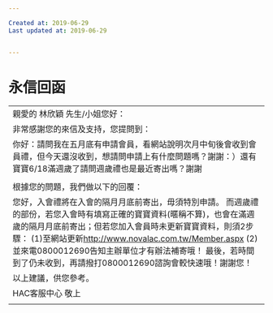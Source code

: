 ```yaml
---

Created at: 2019-06-29
Last updated at: 2019-06-29


---
```


# 永信回函


|     |
| --- |
| 親愛的 林欣穎 先生/小姐您好： |
| 非常感謝您的來信及支持，您提問到： |
| 你好：請問我在五月底有申請會員，看網站說明次月中旬後會收到會員禮，但今天還沒收到，想請問申請上有什麼問題嗎？謝謝：）還有寶寶6/18滿週歲了請問週歲禮也是最近寄出嗎？謝謝 |
|     |
| 根據您的問題，我們做以下的回覆： |
| 您好，入會禮將在入會的隔月月底前寄出，毋須特別申請。 而週歲禮的部份，若您入會時有填寫正確的寶寶資料(暱稱不算)，也會在滿週歲的隔月月底前寄出；但若您加入會員時未更新寶寶資料，則須2步驟： (1)至網站更新<http://www.novalac.com.tw/Member.aspx> (2)並來電0800012690告知主辦單位才有辦法補寄哦！ 最後，若時間到了仍未收到，再請撥打0800012690諮詢會較快速哦！謝謝您！ |
| 以上建議，供您參考。 |
| HAC客服中心 敬上 |
|     |

